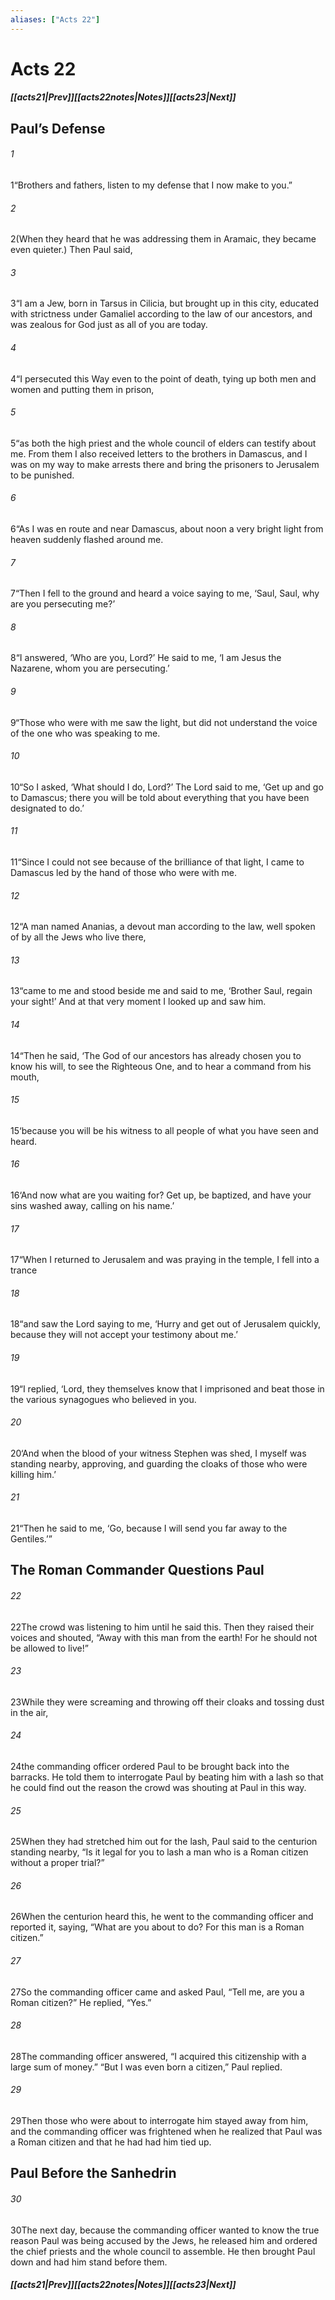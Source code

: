 ```yaml
---
aliases: ["Acts 22"]
---
```

# Acts 22
##### <span class=arrow-left></span>[[acts21|Prev]]<span class=navigation-separator></span>[[acts22notes|Notes]]<span class=navigation-separator></span>[[acts23|Next]]<span class=arrow-right></span>
## Paul’s Defense
###### 1
<span class=verse-first>1</span>“Brothers and fathers, listen to my defense that I now make to you.”
<div class=paragraph-break></div>

###### 2
<span class=verse-first>2</span>(When they heard that he was addressing them in Aramaic, they became even quieter.) Then Paul said,
<div class=paragraph-break></div>

###### 3
<span class=verse-first>3</span>“I am a Jew, born in Tarsus in Cilicia, but brought up in this city, educated with strictness under Gamaliel according to the law of our ancestors, and was zealous for God just as all of you are today.
###### 4
<span class=verse-body>4</span>“I persecuted this Way even to the point of death, tying up both men and women and putting them in prison,
###### 5
<span class=verse-body>5</span>“as both the high priest and the whole council of elders can testify about me. From them I also received letters to the brothers in Damascus, and I was on my way to make arrests there and bring the prisoners to Jerusalem to be punished.
<div class=paragraph-break></div>

###### 6
<span class=verse-first>6</span>“As I was en route and near Damascus, about noon a very bright light from heaven suddenly flashed around me.
###### 7
<span class=verse-body>7</span>“Then I fell to the ground and heard a voice saying to me, ‘Saul, Saul, why are you persecuting me?’
###### 8
<span class=verse-body>8</span>“I answered, ‘Who are you, Lord?’ He said to me, ‘I am Jesus the Nazarene, whom you are persecuting.’
###### 9
<span class=verse-body>9</span>“Those who were with me saw the light, but did not understand the voice of the one who was speaking to me.
###### 10
<span class=verse-body>10</span>“So I asked, ‘What should I do, Lord?’ The Lord said to me, ‘Get up and go to Damascus; there you will be told about everything that you have been designated to do.’
###### 11
<span class=verse-body>11</span>“Since I could not see because of the brilliance of that light, I came to Damascus led by the hand of those who were with me.
<div class=paragraph-break></div>

###### 12
<span class=verse-first>12</span>“A man named Ananias, a devout man according to the law, well spoken of by all the Jews who live there,
###### 13
<span class=verse-body>13</span>“came to me and stood beside me and said to me, ‘Brother Saul, regain your sight!’ And at that very moment I looked up and saw him.
###### 14
<span class=verse-body>14</span>“Then he said, ‘The God of our ancestors has already chosen you to know his will, to see the Righteous One, and to hear a command from his mouth,
###### 15
<span class=verse-body>15</span>‘because you will be his witness to all people of what you have seen and heard.
###### 16
<span class=verse-body>16</span>‘And now what are you waiting for? Get up, be baptized, and have your sins washed away, calling on his name.’
<div class=paragraph-break></div>

###### 17
<span class=verse-first>17</span>“When I returned to Jerusalem and was praying in the temple, I fell into a trance
###### 18
<span class=verse-body>18</span>“and saw the Lord saying to me, ‘Hurry and get out of Jerusalem quickly, because they will not accept your testimony about me.’
###### 19
<span class=verse-body>19</span>“I replied, ‘Lord, they themselves know that I imprisoned and beat those in the various synagogues who believed in you.
###### 20
<span class=verse-body>20</span>‘And when the blood of your witness Stephen was shed, I myself was standing nearby, approving, and guarding the cloaks of those who were killing him.’
###### 21
<span class=verse-body>21</span>“Then he said to me, ‘Go, because I will send you far away to the Gentiles.’”
## The Roman Commander Questions Paul
###### 22
<span class=verse-first>22</span>The crowd was listening to him until he said this. Then they raised their voices and shouted, “Away with this man from the earth! For he should not be allowed to live!”
###### 23
<span class=verse-body>23</span>While they were screaming and throwing off their cloaks and tossing dust in the air,
###### 24
<span class=verse-body>24</span>the commanding officer ordered Paul to be brought back into the barracks. He told them to interrogate Paul by beating him with a lash so that he could find out the reason the crowd was shouting at Paul in this way.
###### 25
<span class=verse-body>25</span>When they had stretched him out for the lash, Paul said to the centurion standing nearby, “Is it legal for you to lash a man who is a Roman citizen without a proper trial?”
###### 26
<span class=verse-body>26</span>When the centurion heard this, he went to the commanding officer and reported it, saying, “What are you about to do? For this man is a Roman citizen.”
###### 27
<span class=verse-body>27</span>So the commanding officer came and asked Paul, “Tell me, are you a Roman citizen?” He replied, “Yes.”
###### 28
<span class=verse-body>28</span>The commanding officer answered, “I acquired this citizenship with a large sum of money.” “But I was even born a citizen,” Paul replied.
###### 29
<span class=verse-body>29</span>Then those who were about to interrogate him stayed away from him, and the commanding officer was frightened when he realized that Paul was a Roman citizen and that he had had him tied up.
## Paul Before the Sanhedrin
###### 30
<span class=verse-first>30</span>The next day, because the commanding officer wanted to know the true reason Paul was being accused by the Jews, he released him and ordered the chief priests and the whole council to assemble. He then brought Paul down and had him stand before them.
##### <span class=arrow-left></span>[[acts21|Prev]]<span class=navigation-separator></span>[[acts22notes|Notes]]<span class=navigation-separator></span>[[acts23|Next]]<span class=arrow-right></span>